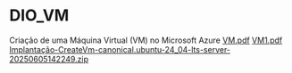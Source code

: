 # DIO_VM
Criação de uma Máquina Virtual (VM) no Microsoft Azure
[VM.pdf](https://github.com/user-attachments/files/20615396/VM.pdf)
[VM1.pdf](https://github.com/user-attachments/files/20615398/VM1.pdf)
[Implantação-CreateVm-canonical.ubuntu-24_04-lts-server-20250605142249.zip](https://github.com/user-attachments/files/20615399/Implantacao-CreateVm-canonical.ubuntu-24_04-lts-server-20250605142249.zip)
